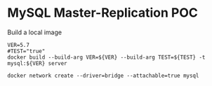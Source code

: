 # MySQL Master-Replication POC

Build a local image
```
VER=5.7
#TEST="true"
docker build --build-arg VER=${VER} --build-arg TEST=${TEST} -t mysql:${VER} server
```

```
docker network create --driver=bridge --attachable=true mysql
```
